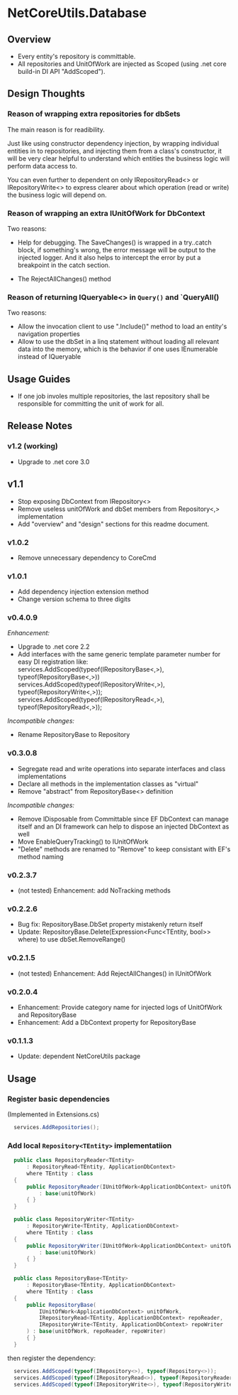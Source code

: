 # NetCoreUtils.Database

## Overview

- Every entity's repository is committable.
- All repositories and UnitOfWork are injected as Scoped (using .net core build-in DI API "AddScoped").

## Design Thoughts

### Reason of wrapping extra repositories for dbSets

The main reason is for readibility.

Just like using constructor dependency injection, by wrapping individual entities in to repositories,
and injecting them from a class's constructor, it will be very clear helpful to understand which entities
the business logic will perform data access to.

You can even further to dependent on only IRepositoryRead<> or IRepositoryWrite<> to express clearer
about which operation (read or write) the business logic will depend on.

### Reason of wrapping an extra IUnitOfWork for DbContext

Two reasons:

- Help for debugging. The SaveChanges() is wrapped in a try..catch block, if something's wrong,
  the error message will be output to the injected logger. And it also helps to intercept the error
  by put a breakpoint in the catch section.

- The RejectAllChanges() method

### Reason of returning IQueryable<> in `Query()` and `QueryAll()

Two reasons:

- Allow the invocation client to use ".Include()" method to load an entity's navigation
  properties
- Allow to use the dbSet in a linq statement without loading all relevant data into the
  memory, which is the behavior if one uses IEnumerable instead of IQueryable

## Usage Guides

- If one job involes multiple repositories, the last repository shall be responsible for
  committing the unit of work for all. 

## Release Notes

### v1.2 (working)

- Upgrade to .net core 3.0

## v1.1

- Stop exposing DbContext from IRepository<>
- Remove useless unitOfWork and dbSet members from Repository<,> implementation
- Add "overview" and "design" sections for this readme document.

### v1.0.2

- Remove unnecessary dependency to CoreCmd

### v1.0.1

- Add dependency injection extension method
- Change version schema to three digits

### v0.4.0.9

*Enhancement:*

- Upgrade to .net core 2.2
- Add interfaces with the same generic template parameter number for easy DI registration like:
  services.AddScoped(typeof(IRepositoryBase<,>), typeof(RepositoryBase<,>))
  services.AddScoped(typeof(IRepositoryWrite<,>), typeof(RepositoryWrite<,>));
  services.AddScoped(typeof(IRepositoryRead<,>), typeof(RepositoryRead<,>));

*Incompatible changes:*

- Rename RepositoryBase to Repository

### v0.3.0.8

- Segregate read and write operations into separate interfaces and class implementations
- Declare all methods in the implementation classes as "virtual"
- Remove "abstract" from RepositoryBase<> definition

*Incompatible changes:*

- Remove IDisposable from Committable since EF DbContext can manage itself and an DI framework
  can help to dispose an injected DbContext as well
- Move EnableQueryTracking() to IUnitOfWork
- "Delete" methods are renamed to "Remove" to keep consistant with EF's method naming

### v0.2.3.7

- (not tested) Enhancement: add NoTracking methods

### v0.2.2.6

- Bug fix: RepositoryBase.DbSet property mistakenly return itself
- Update: RepositoryBase.Delete(Expression<Func<TEntity, bool>> where) to use dbSet.RemoveRange()

### v0.2.1.5

- (not tested) Enhancement: Add RejectAllChanges() in IUnitOfWork

### v0.2.0.4

- Enhancement: Provide category name for injected logs of UnitOfWork and RepositoryBase
- Enhancement: Add a DbContext property for RepositoryBase

### v0.1.1.3

- Update: dependent NetCoreUtils package

## Usage

### Register basic dependencies

(Implemented in Extensions.cs)

``` c#
  services.AddRepositories();
```

### Add local `Repository<TEntity>` implementatiion

``` c#
  public class RepositoryReader<TEntity>
      : RepositoryRead<TEntity, ApplicationDbContext>
      where TEntity : class
  {
      public RepositoryReader(IUnitOfWork<ApplicationDbContext> unitOfWork)
          : base(unitOfWork)
      { }
  }

  public class RepositoryWriter<TEntity>
      : RepositoryWrite<TEntity, ApplicationDbContext>
      where TEntity : class
  {
      public RepositoryWriter(IUnitOfWork<ApplicationDbContext> unitOfWork)
          : base(unitOfWork)
      { }
  }

  public class RepositoryBase<TEntity>
      : RepositoryBase<TEntity, ApplicationDbContext>
      where TEntity : class
  {
      public RepositoryBase(
          IUnitOfWork<ApplicationDbContext> unitOfWork,
          IRepositoryRead<TEntity, ApplicationDbContext> repoReader,
          IRepositoryWrite<TEntity, ApplicationDbContext> repoWriter
      ) : base(unitOfWork, repoReader, repoWriter)
      { }
  }
```

then register the dependency:

``` c#
  services.AddScoped(typeof(IRepository<>), typeof(Repository<>));
  services.AddScoped(typeof(IRepositoryRead<>), typeof(RepositoryReader<>));
  services.AddScoped(typeof(IRepositoryWrite<>), typeof(RepositoryWriter<>));
```

